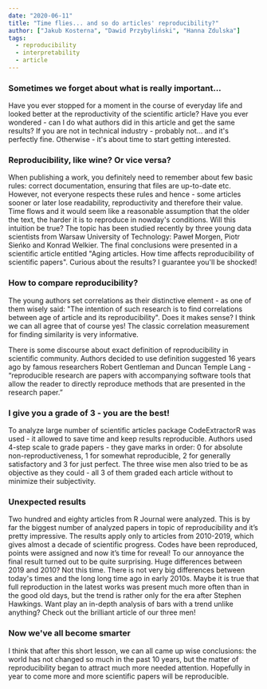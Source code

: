 ```yaml
---
date: "2020-06-11"
title: "Time flies... and so do articles' reproducibility?"
author: ["Jakub Kosterna", "Dawid Przybyliński", "Hanna Zdulska"]
tags:
  - reproducibility
  - interpretability
  - article
---
```


### Sometimes we forget about what is really important...

Have you ever stopped for a moment in the course of everyday life and looked better at the reproductivity of the scientific article? Have you ever wondered - can I do what authors did in this article and get the same results? If you are not in technical industry - probably not... and it's perfectly fine. Otherwise - it's about time to start getting interested.

### Reproducibility, like wine? Or vice versa?

When publishing a work, you definitely need to remember about few basic rules: correct documentation, ensuring that files are up-to-date etc. However, not everyone respects these rules and hence - some articles sooner or later lose readability, reproductivity and therefore their value. Time flows and it would seem like a reasonable assumption that the older the text, the harder it is to reproduce in nowday's conditions. Will this intuition be true? The topic has been studied recently by three young data scientists from Warsaw University of Technology: Paweł Morgen, Piotr Sieńko and Konrad Welkier. The final conclusions were presented in a scientific article entitled "Aging articles. How time affects reproducibility of scientific papers". Curious about the results? I guarantee you'll be shocked! 

### How to compare reproducibility?

The young authors set correlations as their distinctive element - as one of them wisely said: "The intention of such research is to find correlations between age of article and its reproducibility". Does it makes sense? I think we can all agree that of course yes! The classic correlation measurement for finding similarity is very informative.

There is some discourse about exact definition of reproducibility in scientific community. Authors decided to use definition suggested 16 years ago by famous researchers Robert Gentleman and Duncan Temple Lang -  “reproducible research are papers with accompanying software tools that allow the reader to directly reproduce methods that are presented in the research paper.”

### I give you a grade of 3 - you are the best!

To analyze large number of scientific articles package CodeExtractorR was used - it allowed to save time and keep results reproducible. Authors used 4-step scale to grade papers - they gave marks in order: 0 for absolute non-reproductiveness, 1 for somewhat reproducible, 2 for generally satisfactory and 3 for just perfect. The three wise men also tried to be as objective as they could - all 3 of them graded each article without to minimize their subjectivity.

### Unexpected results

Two hundred and eighty articles from R Journal were analyzed. This is by far the biggest number of analyzed papers in topic of reproducibility and it’s pretty impressive. The results apply only to articles from 2010-2019, which gives almost a decade of scientific progress.
Codes have been reproduced, points were assigned and now it’s time for reveal! To our annoyance the final result turned out to be quite surprising. Huge differences between 2019 and 2010? Not this time. There is not very big differences between today's times and the long long time ago in early 2010s. Maybe it is true that full reproduction in the latest works was present much more often than in the good old days, but the trend is rather only for the era after Stephen Hawkings. Want play an in-depth analysis of bars with a trend unlike anything? Check out the brilliant article of our three men!

### Now we've all become smarter

I think that after this short lesson, we can all came up wise conclusions: the world has not changed so much in the past 10 years, but the matter of reproducibility began to attract much more needed attention. Hopefully in year to come more and more scientific papers will be reproducible.
